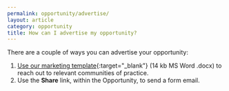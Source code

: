 ```yaml
---
permalink: opportunity/advertise/
layout: article
category: opportunity
title: How can I advertise my opportunity?
---
```


There are a couple of ways you can advertise your opportunity:

1. [Use our marketing template](marketing-email-template.docx){:target="_blank"} (14 kb MS Word .docx) to reach out to relevant communities of practice.
2. Use the **Share** link, within the Opportunity, to send a form email.


